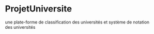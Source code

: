 # ProjetUniversite
une plate-forme de classification des universités et système de notation des universités
